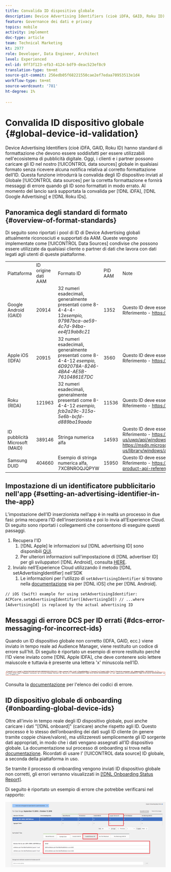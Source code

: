 ```yaml
---
title: Convalida ID dispositivo globale
description: Device Advertising Identifiers (cioè iDFA, GAID, Roku ID) hanno standard di formattazione che devono essere soddisfatti per essere utilizzabili nell'ecosistema di pubblicità digitale. Oggi, i clienti e i partner possono caricare gli ID nelle nostre origini dati globali in qualsiasi formato senza ricevere alcuna notifica relativa al corretto formattazione dell’ID. Questa funzione introdurrà la convalida degli ID dispositivo inviati alle origini dati globali per una corretta formattazione e fornirà messaggi di errore quando gli ID vengono formattati in modo errato. Al momento del lancio supporteremo la convalida degli ID iDFA, Google Advertising e Roku ID.
feature: Governance dei dati e privacy
topics: mobile
activity: implement
doc-type: article
team: Technical Marketing
kt: 2977
role: Developer, Data Engineer, Architect
level: Experienced
exl-id: 0ff3f123-efb3-4124-bdf9-deac523ef8c9
translation-type: tm+mt
source-git-commit: 256edb05f68221550cae2ef7edaa70953513e1d4
workflow-type: tm+mt
source-wordcount: '781'
ht-degree: 1%

---
```


# Convalida ID dispositivo globale {#global-device-id-validation}

Device Advertising Identifiers (cioè iDFA, GAID, Roku ID) hanno standard di formattazione che devono essere soddisfatti per essere utilizzabili nell&#39;ecosistema di pubblicità digitale. Oggi, i clienti e i partner possono caricare gli ID nel nostro [!UICONTROL data sources] globale in qualsiasi formato senza ricevere alcuna notifica relativa al corretto formattazione dell’ID. Questa funzione introdurrà la convalida degli ID dispositivo inviati al Globale [!UICONTROL data sources] per la corretta formattazione e fornirà messaggi di errore quando gli ID sono formattati in modo errato. Al momento del lancio sarà supportata la convalida per [!DNL iDFA], [!DNL Google Advertising] e [!DNL Roku IDs].

## Panoramica degli standard di formato {#overview-of-format-standards}

Di seguito sono riportati i pool di ID di Device Advertising globali attualmente riconosciuti e supportati da AAM. Queste vengono implementate come [!UICONTROL Data Sources] condivise che possono essere utilizzate da qualsiasi cliente o partner di dati che lavora con dati legati agli utenti di queste piattaforme.

<table>
  <tr>
   <td>Piattaforma </td>
   <td>ID origine dati AAM </td>
   <td>Formato ID </td>
   <td>PID AAM </td>
   <td>Note </td>
  </tr>
  <tr>
   <td>Google Android (GAID)</td>
   <td>20914</td>
   <td>32 numeri esadecimali, generalmente presentati come 8-4-4-4-12<em>esempio, 97987bca-ae59-4c7d-94ba-ee4f19ab8c21<br/> </em> </td>
   <td>1352</td>
   <td>Questo ID deve essere raccolto in un modulo non elaborato/non con hash/non modificato Riferimento - <a href="https://play.google.com/about/monetization-ads/ads/ad-id/">https://play.google.com/about/monetization-ads/ads/ad-id/</a></td>
  </tr>
  <tr>
   <td>Apple iOS (IDFA)</td>
   <td>20915</td>
   <td>32 numeri esadecimali, generalmente presentati come 8-4-4-12 <em>esempio, 6D92078A-8246-4BA4-AE5B-76104861E7DC<br /> </em> </td>
   <td>3560</td>
   <td>Questo ID deve essere raccolto in un modulo non elaborato/non con hash/non modificato Riferimento - <a href="https://support.apple.com/en-us/HT205223">https://support.apple.com/en-us/HT205223</a></td>
  </tr>
  <tr>
   <td>Roku (RIDA)</td>
   <td>121963</td>
   <td>32 numeri esadecimali, generalmente presentati come 8-4-4-12 <em>esempio,</em> <em>fcb2a29c-315a-5e6b-bcfd-d889ba19aada</em></td>
   <td>11536</td>
   <td>Questo ID deve essere raccolto in un modulo non elaborato/non con hash/non modificato Riferimento - <a href="https://sdkdocs.roku.com/display/sdkdoc/Roku+Advertising+Framework">https://sdkdocs.roku.com/display/sdkdoc/Roku+Advertising+Framework</a> </td>
  </tr>
  <tr>
   <td>ID pubblicità Microsoft (MAID)</td>
   <td>389146</td>
   <td>Stringa numerica alfa</td>
   <td>14593</td>
   <td>Questo ID deve essere raccolto in un modulo non elaborato/non con hash/non modificato Riferimento - <a href="https://docs.microsoft.com/en-us/uwp/api/windows.system.userprofile.advertisingmanager.advertisingid">https://docs.microsoft.com/en-us/uwp/api/windows.system.userprofile.advertisingmanager.advertisingid</a><br/><a href="https://msdn.microsoft.com/en-us/library/windows/apps/windows.system.userprofile.advertisingmanager.advertisingid.aspx">https://msdn.microsoft.com/en-us/library/windows/apps/windows.system.userprofile.advertisingmanager.advertisingid.aspx</a></td>
  </tr>
  <tr>
   <td>Samsung DUID</td>
   <td>404660</td>
   <td>Esempio di stringa numerica alfa, 7XCBNROQJQPYW</td>
   <td>15950</td>
   <td>Questo ID deve essere raccolto in un modulo non elaborato/non con hash/non modificato Riferimento - <a href="https://developer.samsung.com/tv/develop/api-references/samsung-product-api-references/productinfo-api">https://developer.samsung.com/tv/develop/api-references/samsung-product-api-references/productinfo-api</a> </td>
  </tr>
</table>

## Impostazione di un identificatore pubblicitario nell&#39;app {#setting-an-advertising-identifier-in-the-app}

L’impostazione dell’ID inserzionista nell’app è in realtà un processo in due fasi: prima recupera l’ID dell’inserzionista e poi lo invia all’Experience Cloud. Di seguito sono riportati i collegamenti che consentono di eseguire questi passaggi.

1. Recupera l&#39;ID
   1. [!DNL Apple] le informazioni sul  [!DNL advertising ID] sono disponibili  [QUI](https://developer.apple.com/documentation/adsupport/asidentifiermanager).
   1. Per ulteriori informazioni sull&#39;impostazione di [!DNL advertiser ID] per gli sviluppatori [!DNL Android], consulta [HERE](http://www.androiddocs.com/google/play-services/id.html).
1. Invialo nell’Experience Cloud utilizzando il metodo [!DNL setAdvertisingIdentifier] nell’SDK
   1. Le informazioni per l&#39;utilizzo di `setAdvertisingIdentifier` si trovano nella [documentazione](https://aep-sdks.gitbook.io/docs/using-mobile-extensions/mobile-core/identity/identity-api-reference#set-an-advertising-identifier) sia per [!DNL iOS] che per [!DNL Android].

`// iOS (Swift) example for using setAdvertisingIdentifier:`
`ACPCore.setAdvertisingIdentifier([AdvertisingId]) // ...where [AdvertisingId] is replaced by the actual advertising ID`

## Messaggi di errore DCS per ID errati {#dcs-error-messaging-for-incorrect-ids}

Quando un ID dispositivo globale non corretto (IDFA, GAID, ecc.) viene inviato in tempo reale ad Audience Manager, viene restituito un codice di errore sull&#39;hit. Di seguito è riportato un esempio di errore restituito perché l’ID viene inviato come [!DNL Apple IDFA], che deve contenere solo lettere maiuscole e tuttavia è presente una lettera &#39;x&#39; minuscola nell’ID.

![immagine di errore](assets/image_4_.png)

Consulta la [documentazione](https://experienceleague.adobe.com/docs/audience-manager/user-guide/api-and-sdk-code/dcs/dcs-api-reference/dcs-error-codes.html?lang=en#api-and-sdk-code) per l&#39;elenco dei codici di errore.

## ID dispositivo globale di onboarding {#onboarding-global-device-ids}

Oltre all&#39;invio in tempo reale degli ID dispositivo globale, puoi anche caricare i dati &quot;[!DNL onboard]&quot; (caricare) anche rispetto agli ID. Questo processo è lo stesso dell’onboarding dei dati sugli ID cliente (in genere tramite coppie chiave/valore), ma utilizzeresti semplicemente gli ID sorgente dati appropriati, in modo che i dati vengano assegnati all’ID dispositivo globale. La documentazione sul processo di onboarding si trova nella [documentazione](https://experienceleague.adobe.com/docs/audience-manager/user-guide/implementation-integration-guides/sending-audience-data/batch-data-transfer-process/batch-data-transfer-overview.html?lang=en#implementation-integration-guides). Ricordati di usare l’ [!UICONTROL data source] ID globale, a seconda della piattaforma in uso.

Se tramite il processo di onboarding vengono inviati ID dispositivo globale non corretti, gli errori verranno visualizzati in [[!DNL Onboarding Status Report]](https://experienceleague.adobe.com/docs/audience-manager/user-guide/reporting/onboarding-status-report.html?lang=en#reporting).

Di seguito è riportato un esempio di errore che potrebbe verificarsi nel rapporto:

![immagine di errore](assets/image_5_.png)
